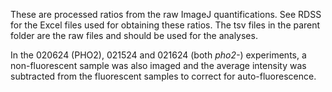 These are processed ratios from the raw ImageJ quantifications. See RDSS for the Excel files used for obtaining these ratios. The tsv files in the parent folder are the raw files and should be used for the analyses.

In the 020624 (PHO2), 021524 and 021624 (both _pho2-_) experiments, a non-fluorescent sample was also imaged and the average intensity was subtracted from the fluorescent samples to correct for auto-fluorescence.
